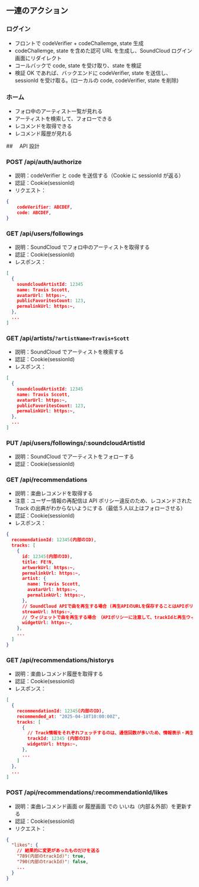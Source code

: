 ## 一連のアクション

### ログイン

- フロントで codeVerifier + codeChallemge, state 生成
- codeChallemge, state を含めた認可 URL を生成し、SoundCloud ログイン画面にリダイレクト
- コールバックで code, state を受け取り、state を検証
- 検証 OK であれば、バックエンドに codeVerifier, state を送信し、sessionId を受け取る。(ローカルの code, codeVerifier, state を削除)

### ホーム

- フォロ中のアーティスト一覧が見れる
- アーティストを検索して、フォローできる
- レコメンドを取得できる
- レコメンド履歴が見れる

##　 API 設計

### POST /api/auth/authorize

- 説明：codeVerifier と code を送信する（Cookie に sessionId が返る）
- 認証：Cookie(sessionId)
- リクエスト：

```json
{
    codeVerifier: ABCDEF,
    code: ABCDEF,
}
```

### GET /api/users/followings

- 説明：SoundCloud でフォロ中のアーティストを取得する
- 認証：Cookie(sessionId)
- レスポンス：

```json
[
  {
    soundcloudArtistId: 12345
    name: Travis Sccott,
    avatarUrl: https:~,
    publicFavoritesCount: 123,
    permalinkUrl: https:~,
  },
  ...
]
```

### GET /api/artists/`?artistName=Travis+Scott`

- 説明：SoundCloud でアーティストを検索する
- 認証：Cookie(sessionId)
- レスポンス：

```json
[
  {
    soundcloudArtistId: 12345
    name: Travis Sccott,
    avatarUrl: https:~,
    publicFavoritesCount: 123,
    permalinkUrl: https:~,
  },
  ...
]
```

### PUT /api/users/followings/:soundcloudArtistId

- 説明：SoundCloud でアーティストをフォローする
- 認証：Cookie(sessionId)

### GET /api/recommendations

- 説明：楽曲レコメンドを取得する
- 注意：ユーザー情報の再配信は API ポリシー違反のため、レコメンドされた Track の出典がわからないようにする（最低５人以上はフォローさせる）
- 認証：Cookie(sessionId)
- レスポンス：

```json
{
  recomendationId: 12345(内部のID),
  tracks: [
    {
      id: 12345(内部のID),
      title: FE!N,
      artworkUrl: https:~,
      permalinkUrl: https:~,
      artist: {
        name: Travis Sccott,
        avatarUrl: https:~,
        permalinkUrl: https:~,
      },
      // SoundCloud APIで曲を再生する場合 (再生APIのURLを保存することはAPIポリシー違反のため、レコメンド直後の表示のみに使用)
      streamUrl: https:~,
      // ウィジェットで曲を再生する場合　（APIポリシーに注意して、trackIdと再生ウィジェットのみDB保存、レコメンド履歴はこちらを使用）
      widgetUrl: https:~,
    },
    ...
  ]
}
```

### GET /api/recommendations/historys

- 説明：楽曲レコメンド履歴を取得する
- 認証：Cookie(sessionId)
- レスポンス：

```json
[
  {
    recommendationId: 12345(内部のID),
    recommended_at: "2025-04-18T10:00:00Z",
    tracks: [
      {
        // Track情報をそれぞれフェッチするのは、通信回数が多いため、情報表示・再生共にウィジェットを利用する
        trackId: 12345 (内部のID)
        widgetUrl: https:~,
      },
      ...
    ]
  },
  ...
]
```

### POST /api/recommendations/:recommendationId/likes

- 説明：楽曲レコメンド画面 or 履歴画面 での いいね（内部＆外部）を更新する
- 認証：Cookie(sessionId)
- リクエスト：

```json
{
  "likes": {
    // 結果的に変更があったものだけを送る
    "789(内部のtrackId)": true,
    "790(内部のtrackId)": false,
    ...
  }
}
```
